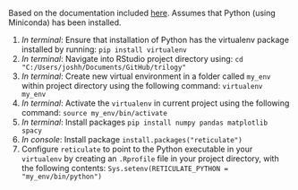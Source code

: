 Based on the documentation included
[here](https://support.rstudio.com/hc/en-us/articles/360023654474-Installing-and-Configuring-Python-with-RStudio).
Assumes that Python (using Miniconda) has been installed.

1.  *In terminal*: Ensure that installation of Python has the virtualenv
    package installed by running: `pip install virtualenv`
2.  *In terminal*: Navigate into RStudio project directory using:
    `cd "C:/Users/joshh/Documents/GitHub/trilogy"`
3.  *In terminal*: Create new virtual environment in a folder called
    `my_env` within project directory using the following command:
    `virtualenv my_env`
4.  *In terminal*: Activate the `virtualenv` in current project using
    the following command: `source my_env/bin/activate`
5.  *In terminal*: Install packages
    `pip install numpy pandas matplotlib spacy`
6.  *In console*: Install package `install.packages("reticulate")`
7.  Configure `reticulate` to point to the Python executable in your
    `virtualenv` by creating an `.Rprofile` file in your project
    directory, with the following contents:
    `Sys.setenv(RETICULATE_PYTHON = "my_env/bin/python")`
